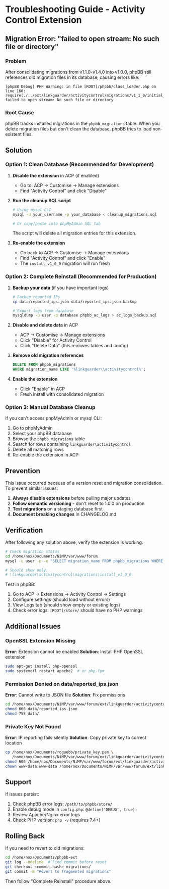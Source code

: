 # Troubleshooting Guide - Activity Control Extension

## Migration Error: "failed to open stream: No such file or directory"

### Problem
After consolidating migrations from v1.1.0-v1.4.0 into v1.0.0, phpBB still references old migration files in its database, causing errors like:

```
[phpBB Debug] PHP Warning: in file [ROOT]/phpbb/class_loader.php on line 160: 
require(./../ext/linkguarder/activitycontrol/migrations/v1_1_0/initial_migration.php): 
failed to open stream: No such file or directory
```

### Root Cause
phpBB tracks installed migrations in the `phpbb_migrations` table. When you delete migration files but don't clean the database, phpBB tries to load non-existent files.

## Solution

### Option 1: Clean Database (Recommended for Development)

1. **Disable the extension** in ACP (if enabled)
   - Go to: ACP → Customise → Manage extensions
   - Find "Activity Control" and click "Disable"

2. **Run the cleanup SQL script**
   ```bash
   # Using mysql CLI
   mysql -u your_username -p your_database < cleanup_migrations.sql
   
   # Or copy/paste into phpMyAdmin SQL tab
   ```
   
   The script will delete all migration entries for this extension.

3. **Re-enable the extension**
   - Go back to ACP → Customise → Manage extensions
   - Find "Activity Control" and click "Enable"
   - The `install_v1_0_0` migration will run fresh

### Option 2: Complete Reinstall (Recommended for Production)

1. **Backup your data** (if you have important logs)
   ```bash
   # Backup reported IPs
   cp data/reported_ips.json data/reported_ips.json.backup
   
   # Export logs from database
   mysqldump -u user -p database phpbb_ac_logs > ac_logs_backup.sql
   ```

2. **Disable and delete data** in ACP
   - ACP → Customise → Manage extensions
   - Click "Disable" for Activity Control
   - Click "Delete Data" (this removes tables and config)

3. **Remove old migration references**
   ```sql
   DELETE FROM phpbb_migrations 
   WHERE migration_name LIKE '%linkguarder\\activitycontrol%';
   ```

4. **Enable the extension**
   - Click "Enable" in ACP
   - Fresh install with consolidated migration

### Option 3: Manual Database Cleanup

If you can't access phpMyAdmin or mysql CLI:

1. Go to phpMyAdmin
2. Select your phpBB database
3. Browse the `phpbb_migrations` table
4. Search for rows containing `linkguarder\activitycontrol`
5. Delete all matching rows
6. Re-enable the extension in ACP

## Prevention

This issue occurred because of a version reset and migration consolidation. To prevent similar issues:

1. **Always disable extensions** before pulling major updates
2. **Follow semantic versioning** - don't reset to 1.0.0 on production
3. **Test migrations** on a staging database first
4. **Document breaking changes** in CHANGELOG.md

## Verification

After following any solution above, verify the extension is working:

```bash
# Check migration status
cd /home/nox/Documents/NiMP/var/www/forum
mysql -u user -p -e "SELECT migration_name FROM phpbb_migrations WHERE migration_name LIKE '%activitycontrol%';"

# Should show only:
# \linkguarder\activitycontrol\migrations\install_v1_0_0
```

Test in phpBB:
1. Go to ACP → Extensions → Activity Control → Settings
2. Configure settings (should load without errors)
3. View Logs tab (should show empty or existing logs)
4. Check error logs: `[ROOT]/store/` should have no PHP warnings

## Additional Issues

### OpenSSL Extension Missing

**Error**: Extension cannot be enabled
**Solution**: Install PHP OpenSSL extension
```bash
sudo apt-get install php-openssl
sudo systemctl restart apache2  # or php-fpm
```

### Permission Denied on data/reported_ips.json

**Error**: Cannot write to JSON file
**Solution**: Fix permissions
```bash
cd /home/nox/Documents/NiMP/var/www/forum/ext/linkguarder/activitycontrol
chmod 666 data/reported_ips.json
chmod 755 data/
```

### Private Key Not Found

**Error**: IP reporting fails silently
**Solution**: Copy private key to correct location
```bash
cp /home/nox/Documents/roguebb/private_key.pem \
   /home/nox/Documents/NiMP/var/www/forum/ext/linkguarder/activitycontrol/data/
chmod 600 /home/nox/Documents/NiMP/var/www/forum/ext/linkguarder/activitycontrol/data/private_key.pem
chown www-data:www-data /home/nox/Documents/NiMP/var/www/forum/ext/linkguarder/activitycontrol/data/private_key.pem
```

## Support

If issues persist:

1. Check phpBB error logs: `/path/to/phpbb/store/`
2. Enable debug mode in `config.php`: `@define('DEBUG', true);`
3. Review Apache/Nginx error logs
4. Check PHP version: `php -v` (requires 7.4+)

## Rolling Back

If you need to revert to old migrations:

```bash
cd /home/nox/Documents/phpbb-ext
git log --oneline  # Find commit before reset
git checkout <commit-hash> migrations/
git commit -m "Revert to fragmented migrations"
```

Then follow "Complete Reinstall" procedure above.
